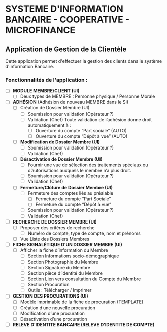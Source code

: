 # SYSTEME D'INFORMATION BANCAIRE - COOPERATIVE - MICROFINANCE
## Application de Gestion de la Clientèle
Cette application permet d'effectuer la gestion des clients dans le système d'information Bancaire. 
### Fonctionnalités de l'application : 

- [ ] **MODULE MEMBRE/CLIENT (UI)**
  - [ ] Deux types de MEMBRE : Personne physique / Personne Morale
- [ ] **ADHÉSION**  (Adhésion de nouveau MEMBRE dans le SI)
  - [ ] Création de Dossier Membre (UI)
    - [ ] Soumission pour validation (Opérateur ?)
    - [ ] Validation (Chef) 
      Toute validation de l’adhésion donne droit automatiquement à : 
      - [ ] Ouverture du compte “Part sociale” (AUTO)
      - [ ] Ouverture du compte “Dépôt à vue” (AUTO)
  - [ ] **Modification de Dossier Membre  (UI)**
    - [ ] Soumission pour validation (Opérateur ?)
    - [ ] Validation (Chef) 
  - [ ] **Désactivation de Dossier Membre  (UI)**
    - [ ] Fournir une vue de sélection des traitements spéciaux ou d’autorisations auxquels le membre n’a plus droit.
    - [ ] Soumission pour validation (Opérateur ?)
    - [ ] Validation (Chef)
  - [ ] **Fermeture/Clôture de Dossier Membre  (UI)**
    - [ ] Fermeture des comptes liés au préalable
      - [ ] Fermeture du compte “Part Sociale”
      - [ ] Fermeture du compte “Dépôt à vue”
    - [ ] Soumission pour validation (Opérateur ?)
    - [ ] Validation (Chef) 
- [ ] **RECHERCHE DE DOSSIER MEMBRE  (UI)**
  - [ ] Proposer des critères de recherche
    - [ ] Numéro de compte, type de compte, nom et prénoms
  - [ ] Vue Liste des Dossiers Membres
- [ ] **FICHE SIGNALÉTIQUE D’UN DOSSIER MEMBRE  (UI)**
  - [ ] Afficher la fiche d’information du Membre 
    - [ ] Section Informations socio-démographique 
    - [ ] Section Photographie du Membre 
    - [ ] Section Signature du Membre 
    - [ ] Section pièce d’identité du Membre 
    - [ ] Section Lien vers consultation du Compte du Membre
    - [ ] Section Procuration  
    - [ ] Outils : Télécharger / Imprimer
- [ ] **GESTION DES PROCURATIONS (UI)**
  - [ ] Modèle imprimable de la fiche de procuration (TEMPLATE)
  - [ ] Création d’une nouvelle procuration
  - [ ] Modification d’une procuration
  - [ ] Désactivation d’une procuration
- [ ] **RELEVE D’IDENTITE BANCAIRE (RELEVE D’IDENTITE DE COMPTE)**
